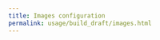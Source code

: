 ```yaml
---
title: Images configuration
permalink: usage/build_draft/images.html
---
```


<!-- TODO: translate pages_ru/usage/build_draft/images.md -->
